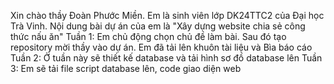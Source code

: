 Xin chào thầy Đoàn Phước Miền. Em là sinh viên lớp DK24TTC2 của Đại học Trà Vinh. 
Nội dung bài dự án của em là "Xây dựng website chia sẻ công thức nấu ăn"
Tuần 1: Em chủ động chọn chủ đề làm bài. Sau đó tạo repository mời thầy vào dự án. 
Em đã tải lên khuôn tài liệu và Bìa báo cáo
Tuần 2: Ở tuần này sẽ thiết kế database và tải hình sơ đồ database lên 
Tuần 3: Em sẽ tải file script database lên, code giao diện web

